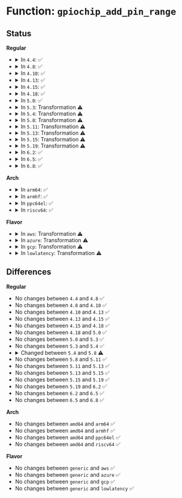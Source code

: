 # Function: <code>gpiochip_add_pin_range</code>

## Status
<b>Regular</b>
<ul>
<li>
<details>
<summary>In <code>4.4</code>: ✅</summary>

```c
int gpiochip_add_pin_range(struct gpio_chip *chip, const char *pinctl_name, unsigned int gpio_offset, unsigned int pin_offset, unsigned int npins);
```

**Collision:** Unique Global

**Inline:** No

**Transformation:** False

**Instances:**

```
In drivers/gpio/gpiolib.c (ffffffff81426960)
Location: drivers/gpio/gpiolib.c:829
Inline: False
Direct callers:
  - drivers/pinctrl/pinctrl-amd.c:amd_gpio_probe
```
**Symbols:**

```
ffffffff81426960-ffffffff81426a9d: gpiochip_add_pin_range (STB_GLOBAL)
```
</details>
</li>
<li>
<details>
<summary>In <code>4.8</code>: ✅</summary>

```c
int gpiochip_add_pin_range(struct gpio_chip *chip, const char *pinctl_name, unsigned int gpio_offset, unsigned int pin_offset, unsigned int npins);
```

**Collision:** Unique Global

**Inline:** No

**Transformation:** False

**Instances:**

```
In drivers/gpio/gpiolib.c (ffffffff814705c0)
Location: drivers/gpio/gpiolib.c:1751
Inline: False
Direct callers:
  - drivers/pinctrl/pinctrl-amd.c:amd_gpio_probe
  - drivers/pinctrl/intel/pinctrl-baytrail.c:byt_pinctrl_probe
```
**Symbols:**

```
ffffffff814705c0-ffffffff8147070d: gpiochip_add_pin_range (STB_GLOBAL)
```
</details>
</li>
<li>
<details>
<summary>In <code>4.10</code>: ✅</summary>

```c
int gpiochip_add_pin_range(struct gpio_chip *chip, const char *pinctl_name, unsigned int gpio_offset, unsigned int pin_offset, unsigned int npins);
```

**Collision:** Unique Global

**Inline:** No

**Transformation:** False

**Instances:**

```
In drivers/gpio/gpiolib.c (ffffffff814915c0)
Location: drivers/gpio/gpiolib.c:1938
Inline: False
Direct callers:
  - drivers/pinctrl/pinctrl-amd.c:amd_gpio_probe
  - drivers/pinctrl/intel/pinctrl-baytrail.c:byt_pinctrl_probe
  - drivers/pinctrl/intel/pinctrl-cherryview.c:chv_pinctrl_probe
  - drivers/pinctrl/intel/pinctrl-cherryview.c:chv_pinctrl_probe
```
**Symbols:**

```
ffffffff814915c0-ffffffff8149170d: gpiochip_add_pin_range (STB_GLOBAL)
```
</details>
</li>
<li>
<details>
<summary>In <code>4.13</code>: ✅</summary>

```c
int gpiochip_add_pin_range(struct gpio_chip *chip, const char *pinctl_name, unsigned int gpio_offset, unsigned int pin_offset, unsigned int npins);
```

**Collision:** Unique Global

**Inline:** No

**Transformation:** False

**Instances:**

```
In drivers/gpio/gpiolib.c (ffffffff8149b050)
Location: drivers/gpio/gpiolib.c:1939
Inline: False
Direct callers:
  - drivers/pinctrl/pinctrl-amd.c:amd_gpio_probe
  - drivers/pinctrl/intel/pinctrl-baytrail.c:byt_pinctrl_probe
  - drivers/pinctrl/intel/pinctrl-cherryview.c:chv_pinctrl_probe
  - drivers/pinctrl/intel/pinctrl-cherryview.c:chv_pinctrl_probe
```
**Symbols:**

```
ffffffff8149b050-ffffffff8149b194: gpiochip_add_pin_range (STB_GLOBAL)
```
</details>
</li>
<li>
<details>
<summary>In <code>4.15</code>: ✅</summary>

```c
int gpiochip_add_pin_range(struct gpio_chip *chip, const char *pinctl_name, unsigned int gpio_offset, unsigned int pin_offset, unsigned int npins);
```

**Collision:** Unique Global

**Inline:** No

**Transformation:** False

**Instances:**

```
In drivers/gpio/gpiolib.c (ffffffff814d9590)
Location: drivers/gpio/gpiolib.c:2076
Inline: False
Direct callers:
  - drivers/pinctrl/pinctrl-amd.c:amd_gpio_probe
  - drivers/pinctrl/pinctrl-sx150x.c:sx150x_probe
  - drivers/pinctrl/intel/pinctrl-baytrail.c:byt_pinctrl_probe
  - drivers/pinctrl/intel/pinctrl-cherryview.c:chv_pinctrl_probe
  - drivers/pinctrl/intel/pinctrl-cherryview.c:chv_pinctrl_probe
  - drivers/pinctrl/intel/pinctrl-intel.c:intel_pinctrl_probe
  - drivers/pinctrl/intel/pinctrl-intel.c:intel_pinctrl_probe
```
**Symbols:**

```
ffffffff814d9590-ffffffff814d96d4: gpiochip_add_pin_range (STB_GLOBAL)
```
</details>
</li>
<li>
<details>
<summary>In <code>4.18</code>: ✅</summary>

```c
int gpiochip_add_pin_range(struct gpio_chip *chip, const char *pinctl_name, unsigned int gpio_offset, unsigned int pin_offset, unsigned int npins);
```

**Collision:** Unique Global

**Inline:** No

**Transformation:** False

**Instances:**

```
In drivers/gpio/gpiolib.c (ffffffff815085b0)
Location: drivers/gpio/gpiolib.c:2193
Inline: False
Direct callers:
  - drivers/pinctrl/pinctrl-amd.c:amd_gpio_probe
  - drivers/pinctrl/pinctrl-amd.c:amd_gpio_probe
  - drivers/pinctrl/pinctrl-sx150x.c:sx150x_probe
  - drivers/pinctrl/intel/pinctrl-baytrail.c:byt_pinctrl_probe
  - drivers/pinctrl/intel/pinctrl-cherryview.c:chv_pinctrl_probe
```
**Symbols:**

```
ffffffff815085b0-ffffffff81508701: gpiochip_add_pin_range (STB_GLOBAL)
```
</details>
</li>
<li>
<details>
<summary>In <code>5.0</code>: ✅</summary>

```c
int gpiochip_add_pin_range(struct gpio_chip *chip, const char *pinctl_name, unsigned int gpio_offset, unsigned int pin_offset, unsigned int npins);
```

**Collision:** Unique Global

**Inline:** No

**Transformation:** False

**Instances:**

```
In drivers/gpio/gpiolib.c (ffffffff8151bd20)
Location: drivers/gpio/gpiolib.c:2208
Inline: False
Direct callers:
  - drivers/pinctrl/pinctrl-amd.c:amd_gpio_probe
  - drivers/pinctrl/pinctrl-amd.c:amd_gpio_probe
  - drivers/pinctrl/pinctrl-sx150x.c:sx150x_probe
  - drivers/pinctrl/intel/pinctrl-baytrail.c:byt_pinctrl_probe
  - drivers/pinctrl/intel/pinctrl-cherryview.c:chv_pinctrl_probe
```
**Symbols:**

```
ffffffff8151bd20-ffffffff8151be71: gpiochip_add_pin_range (STB_GLOBAL)
```
</details>
</li>
<li>
<details>
<summary>In <code>5.3</code>: Transformation ⚠️</summary>

```c
int gpiochip_add_pin_range(struct gpio_chip *chip, const char *pinctl_name, unsigned int gpio_offset, unsigned int pin_offset, unsigned int npins);
```

**Collision:** Unique Global

**Inline:** No

**Transformation:** True

**Instances:**

```
In drivers/gpio/gpiolib.c (0)
Location: drivers/gpio/gpiolib.c:2272
Inline: False
Direct callers:
  - drivers/pinctrl/pinctrl-amd.c:amd_gpio_probe
  - drivers/pinctrl/pinctrl-sx150x.c:sx150x_probe
  - drivers/pinctrl/intel/pinctrl-baytrail.c:byt_pinctrl_probe
  - drivers/pinctrl/intel/pinctrl-cherryview.c:chv_gpio_probe
```
**Symbols:**

```
ffffffff8154edcf-ffffffff8154ee1a: gpiochip_add_pin_range.cold (STB_LOCAL)
ffffffff8154a050-ffffffff8154a158: gpiochip_add_pin_range (STB_GLOBAL)
```
</details>
</li>
<li>
<details>
<summary>In <code>5.4</code>: Transformation ⚠️</summary>

```c
int gpiochip_add_pin_range(struct gpio_chip *chip, const char *pinctl_name, unsigned int gpio_offset, unsigned int pin_offset, unsigned int npins);
```

**Collision:** Unique Global

**Inline:** No

**Transformation:** True

**Instances:**

```
In drivers/gpio/gpiolib.c (0)
Location: drivers/gpio/gpiolib.c:2604
Inline: False
Direct callers:
  - drivers/pinctrl/pinctrl-amd.c:amd_gpio_probe
  - drivers/pinctrl/pinctrl-sx150x.c:sx150x_probe
  - drivers/pinctrl/intel/pinctrl-baytrail.c:byt_pinctrl_probe
  - drivers/pinctrl/intel/pinctrl-cherryview.c:chv_pinctrl_probe
```
**Symbols:**

```
ffffffff81570397-ffffffff815703e2: gpiochip_add_pin_range.cold (STB_LOCAL)
ffffffff8156b1f0-ffffffff8156b2f8: gpiochip_add_pin_range (STB_GLOBAL)
```
</details>
</li>
<li>
<details>
<summary>In <code>5.8</code>: Transformation ⚠️</summary>

```c
int gpiochip_add_pin_range(struct gpio_chip *gc, const char *pinctl_name, unsigned int gpio_offset, unsigned int pin_offset, unsigned int npins);
```

**Collision:** Unique Global

**Inline:** No

**Transformation:** True

**Instances:**

```
In drivers/gpio/gpiolib.c (0)
Location: drivers/gpio/gpiolib.c:2971
Inline: False
Direct callers:
  - drivers/pinctrl/pinctrl-amd.c:amd_gpio_probe
  - drivers/pinctrl/pinctrl-sx150x.c:sx150x_probe
  - drivers/pinctrl/intel/pinctrl-baytrail.c:byt_gpio_add_pin_ranges
  - drivers/pinctrl/intel/pinctrl-cherryview.c:chv_gpio_add_pin_ranges
```
**Symbols:**

```
ffffffff816143ca-ffffffff81614415: gpiochip_add_pin_range.cold (STB_LOCAL)
ffffffff8160e6d0-ffffffff8160e7d8: gpiochip_add_pin_range (STB_GLOBAL)
```
</details>
</li>
<li>
<details>
<summary>In <code>5.11</code>: Transformation ⚠️</summary>

```c
int gpiochip_add_pin_range(struct gpio_chip *gc, const char *pinctl_name, unsigned int gpio_offset, unsigned int pin_offset, unsigned int npins);
```

**Collision:** Unique Global

**Inline:** No

**Transformation:** True

**Instances:**

```
In drivers/gpio/gpiolib.c (0)
Location: drivers/gpio/gpiolib.c:1774
Inline: False
Direct callers:
  - drivers/pinctrl/pinctrl-amd.c:amd_gpio_probe
  - drivers/pinctrl/pinctrl-sx150x.c:sx150x_probe
  - drivers/pinctrl/intel/pinctrl-baytrail.c:byt_gpio_add_pin_ranges
  - drivers/pinctrl/intel/pinctrl-cherryview.c:chv_gpio_add_pin_ranges
  - drivers/pinctrl/intel/pinctrl-intel.c:intel_gpio_add_pin_ranges
```
**Symbols:**

```
ffffffff81bf5bca-ffffffff81bf5c15: gpiochip_add_pin_range.cold (STB_LOCAL)
ffffffff81634d00-ffffffff81634e08: gpiochip_add_pin_range (STB_GLOBAL)
```
</details>
</li>
<li>
<details>
<summary>In <code>5.13</code>: Transformation ⚠️</summary>

```c
int gpiochip_add_pin_range(struct gpio_chip *gc, const char *pinctl_name, unsigned int gpio_offset, unsigned int pin_offset, unsigned int npins);
```

**Collision:** Unique Global

**Inline:** No

**Transformation:** True

**Instances:**

```
In drivers/gpio/gpiolib.c (0)
Location: drivers/gpio/gpiolib.c:1751
Inline: False
Direct callers:
  - drivers/pinctrl/pinctrl-amd.c:amd_gpio_probe
  - drivers/pinctrl/pinctrl-sx150x.c:sx150x_probe
  - drivers/pinctrl/intel/pinctrl-baytrail.c:byt_gpio_add_pin_ranges
  - drivers/pinctrl/intel/pinctrl-cherryview.c:chv_gpio_add_pin_ranges
  - drivers/pinctrl/intel/pinctrl-intel.c:intel_gpio_add_pin_ranges
```
**Symbols:**

```
ffffffff81be7ab8-ffffffff81be7b03: gpiochip_add_pin_range.cold (STB_LOCAL)
ffffffff816189d0-ffffffff81618ad8: gpiochip_add_pin_range (STB_GLOBAL)
```
</details>
</li>
<li>
<details>
<summary>In <code>5.15</code>: Transformation ⚠️</summary>

```c
int gpiochip_add_pin_range(struct gpio_chip *gc, const char *pinctl_name, unsigned int gpio_offset, unsigned int pin_offset, unsigned int npins);
```

**Collision:** Unique Global

**Inline:** No

**Transformation:** True

**Instances:**

```
In drivers/gpio/gpiolib.c (0)
Location: drivers/gpio/gpiolib.c:1773
Inline: False
Direct callers:
  - drivers/pinctrl/pinctrl-amd.c:amd_gpio_probe
  - drivers/pinctrl/pinctrl-sx150x.c:sx150x_probe
  - drivers/pinctrl/intel/pinctrl-baytrail.c:byt_gpio_add_pin_ranges
  - drivers/pinctrl/intel/pinctrl-cherryview.c:chv_gpio_add_pin_ranges
  - drivers/pinctrl/intel/pinctrl-intel.c:intel_gpio_add_pin_ranges
```
**Symbols:**

```
ffffffff81ce15ad-ffffffff81ce15f8: gpiochip_add_pin_range.cold (STB_LOCAL)
ffffffff81687d40-ffffffff81687e45: gpiochip_add_pin_range (STB_GLOBAL)
```
</details>
</li>
<li>
<details>
<summary>In <code>5.19</code>: Transformation ⚠️</summary>

```c
int gpiochip_add_pin_range(struct gpio_chip *gc, const char *pinctl_name, unsigned int gpio_offset, unsigned int pin_offset, unsigned int npins);
```

**Collision:** Unique Global

**Inline:** No

**Transformation:** True

**Instances:**

```
In drivers/gpio/gpiolib.c (0)
Location: drivers/gpio/gpiolib.c:1834
Inline: False
Direct callers:
  - drivers/pinctrl/pinctrl-amd.c:amd_gpio_probe
  - drivers/pinctrl/pinctrl-sx150x.c:sx150x_probe
  - drivers/pinctrl/intel/pinctrl-baytrail.c:byt_gpio_add_pin_ranges
  - drivers/pinctrl/intel/pinctrl-cherryview.c:chv_gpio_add_pin_ranges
  - drivers/pinctrl/intel/pinctrl-intel.c:intel_gpio_add_pin_ranges
```
**Symbols:**

```
ffffffff81ea7f26-ffffffff81ea7f71: gpiochip_add_pin_range.cold (STB_LOCAL)
ffffffff817a5020-ffffffff817a512f: gpiochip_add_pin_range (STB_GLOBAL)
```
</details>
</li>
<li>
<details>
<summary>In <code>6.2</code>: ✅</summary>

```c
int gpiochip_add_pin_range(struct gpio_chip *gc, const char *pinctl_name, unsigned int gpio_offset, unsigned int pin_offset, unsigned int npins);
```

**Collision:** Unique Global

**Inline:** No

**Transformation:** False

**Instances:**

```
In drivers/gpio/gpiolib.c (ffffffff818bcf80)
Location: drivers/gpio/gpiolib.c:1904
Inline: False
Direct callers:
  - drivers/pinctrl/pinctrl-amd.c:amd_gpio_probe
  - drivers/pinctrl/pinctrl-sx150x.c:sx150x_probe
  - drivers/pinctrl/intel/pinctrl-baytrail.c:byt_gpio_add_pin_ranges
  - drivers/pinctrl/intel/pinctrl-cherryview.c:chv_gpio_add_pin_ranges
  - drivers/pinctrl/intel/pinctrl-intel.c:intel_gpio_add_pin_ranges
```
**Symbols:**

```
ffffffff818bcf80-ffffffff818bd0c7: gpiochip_add_pin_range (STB_GLOBAL)
```
</details>
</li>
<li>
<details>
<summary>In <code>6.5</code>: ✅</summary>

```c
int gpiochip_add_pin_range(struct gpio_chip *gc, const char *pinctl_name, unsigned int gpio_offset, unsigned int pin_offset, unsigned int npins);
```

**Collision:** Unique Global

**Inline:** No

**Transformation:** False

**Instances:**

```
In drivers/gpio/gpiolib.c (ffffffff819000a0)
Location: drivers/gpio/gpiolib.c:1943
Inline: False
Direct callers:
  - drivers/pinctrl/pinctrl-amd.c:amd_gpio_probe
  - drivers/pinctrl/pinctrl-sx150x.c:sx150x_probe
  - drivers/pinctrl/intel/pinctrl-baytrail.c:byt_gpio_add_pin_ranges
  - drivers/pinctrl/intel/pinctrl-cherryview.c:chv_gpio_add_pin_ranges
  - drivers/pinctrl/intel/pinctrl-intel.c:intel_gpio_add_pin_ranges
```
**Symbols:**

```
ffffffff819000a0-ffffffff819001e7: gpiochip_add_pin_range (STB_GLOBAL)
```
</details>
</li>
<li>
<details>
<summary>In <code>6.8</code>: ✅</summary>

```c
int gpiochip_add_pin_range(struct gpio_chip *gc, const char *pinctl_name, unsigned int gpio_offset, unsigned int pin_offset, unsigned int npins);
```

**Collision:** Unique Global

**Inline:** No

**Transformation:** False

**Instances:**

```
In drivers/gpio/gpiolib.c (ffffffff819479d0)
Location: drivers/gpio/gpiolib.c:2126
Inline: False
Direct callers:
  - drivers/pinctrl/pinctrl-amd.c:amd_gpio_probe
  - drivers/pinctrl/pinctrl-sx150x.c:sx150x_probe
  - drivers/pinctrl/intel/pinctrl-baytrail.c:byt_gpio_add_pin_ranges
  - drivers/pinctrl/intel/pinctrl-cherryview.c:chv_gpio_add_pin_ranges
  - drivers/pinctrl/intel/pinctrl-intel.c:intel_gpio_add_pin_ranges
```
**Symbols:**

```
ffffffff819479d0-ffffffff81947b46: gpiochip_add_pin_range (STB_GLOBAL)
```
</details>
</li>
</ul>
<b>Arch</b>
<ul>
<li>
<details>
<summary>In <code>arm64</code>: ✅</summary>

```c
int gpiochip_add_pin_range(struct gpio_chip *chip, const char *pinctl_name, unsigned int gpio_offset, unsigned int pin_offset, unsigned int npins);
```

**Collision:** Unique Global

**Inline:** No

**Transformation:** False

**Instances:**

```
In drivers/gpio/gpiolib.c (ffff8000106beb48)
Location: drivers/gpio/gpiolib.c:2604
Inline: False
Direct callers:
  - drivers/pinctrl/pinctrl-as3722.c:as3722_pinctrl_probe
  - drivers/pinctrl/pinctrl-amd.c:amd_gpio_probe
  - drivers/pinctrl/pinctrl-sx150x.c:sx150x_probe
  - drivers/pinctrl/qcom/pinctrl-msm.c:msm_pinctrl_probe
  - drivers/pinctrl/sunxi/pinctrl-sunxi.c:sunxi_pinctrl_init_with_variant
  - drivers/pinctrl/mediatek/pinctrl-mtk-common.c:mtk_pctrl_init
  - drivers/pinctrl/mediatek/pinctrl-mtk-common.c:mtk_pctrl_init
  - drivers/pinctrl/mediatek/pinctrl-moore.c:mtk_moore_pinctrl_probe
  - drivers/gpio/gpiolib-of.c:of_gpiochip_add
```
**Symbols:**

```
ffff8000106beb48-ffff8000106bec98: gpiochip_add_pin_range (STB_GLOBAL)
```
</details>
</li>
<li>
<details>
<summary>In <code>armhf</code>: ✅</summary>

```c
int gpiochip_add_pin_range(struct gpio_chip *chip, const char *pinctl_name, unsigned int gpio_offset, unsigned int pin_offset, unsigned int npins);
```

**Collision:** Unique Global

**Inline:** No

**Transformation:** False

**Instances:**

```
In drivers/gpio/gpiolib.c (c085e8f0)
Location: drivers/gpio/gpiolib.c:2604
Inline: False
Direct callers:
  - drivers/pinctrl/pinctrl-as3722.c:as3722_pinctrl_probe
  - drivers/pinctrl/pinctrl-amd.c:amd_gpio_probe
  - drivers/pinctrl/pinctrl-sx150x.c:sx150x_probe
  - drivers/pinctrl/nuvoton/pinctrl-npcm7xx.c:npcm7xx_pinctrl_probe
  - drivers/pinctrl/qcom/pinctrl-msm.c:msm_pinctrl_probe
  - drivers/pinctrl/mediatek/pinctrl-mtk-common.c:mtk_pctrl_init
  - drivers/pinctrl/mediatek/pinctrl-moore.c:mtk_moore_pinctrl_probe
  - drivers/gpio/gpiolib-of.c:of_gpiochip_add
```
**Symbols:**

```
c085e8f0-c085ea44: gpiochip_add_pin_range (STB_GLOBAL)
```
</details>
</li>
<li>
<details>
<summary>In <code>ppc64el</code>: ✅</summary>

```c
int gpiochip_add_pin_range(struct gpio_chip *chip, const char *pinctl_name, unsigned int gpio_offset, unsigned int pin_offset, unsigned int npins);
```

**Collision:** Unique Global

**Inline:** No

**Transformation:** False

**Instances:**

```
In drivers/gpio/gpiolib.c (c00000000083e9d0)
Location: drivers/gpio/gpiolib.c:2604
Inline: False
Direct callers:
  - drivers/pinctrl/pinctrl-as3722.c:as3722_pinctrl_probe
  - drivers/pinctrl/pinctrl-amd.c:amd_gpio_probe
  - drivers/pinctrl/pinctrl-sx150x.c:sx150x_probe
  - drivers/gpio/gpiolib-of.c:of_gpiochip_add
```
**Symbols:**

```
c00000000083e9d0-c00000000083eb80: gpiochip_add_pin_range (STB_GLOBAL)
```
</details>
</li>
<li>
<details>
<summary>In <code>riscv64</code>: ✅</summary>

```c
int gpiochip_add_pin_range(struct gpio_chip *chip, const char *pinctl_name, unsigned int gpio_offset, unsigned int pin_offset, unsigned int npins);
```

**Collision:** Unique Global

**Inline:** No

**Transformation:** False

**Instances:**

```
In drivers/gpio/gpiolib.c (ffffffe0004a59fa)
Location: drivers/gpio/gpiolib.c:2604
Inline: False
Direct callers:
  - drivers/pinctrl/pinctrl-as3722.c:as3722_pinctrl_probe
  - drivers/pinctrl/pinctrl-amd.c:amd_gpio_probe
  - drivers/pinctrl/pinctrl-sx150x.c:sx150x_probe
  - drivers/gpio/gpiolib-of.c:of_gpiochip_add
```
**Symbols:**

```
ffffffe0004a59fa-ffffffe0004a5b3a: gpiochip_add_pin_range (STB_GLOBAL)
```
</details>
</li>
</ul>
<b>Flavor</b>
<ul>
<li>
<details>
<summary>In <code>aws</code>: Transformation ⚠️</summary>

```c
int gpiochip_add_pin_range(struct gpio_chip *chip, const char *pinctl_name, unsigned int gpio_offset, unsigned int pin_offset, unsigned int npins);
```

**Collision:** Unique Global

**Inline:** No

**Transformation:** True

**Instances:**

```
In drivers/gpio/gpiolib.c (0)
Location: drivers/gpio/gpiolib.c:2604
Inline: False
Direct callers:
  - drivers/pinctrl/pinctrl-amd.c:amd_gpio_probe
  - drivers/pinctrl/intel/pinctrl-baytrail.c:byt_pinctrl_probe
```
**Symbols:**

```
ffffffff81565b57-ffffffff81565ba2: gpiochip_add_pin_range.cold (STB_LOCAL)
ffffffff815609b0-ffffffff81560ab8: gpiochip_add_pin_range (STB_GLOBAL)
```
</details>
</li>
<li>
<details>
<summary>In <code>azure</code>: Transformation ⚠️</summary>

```c
int gpiochip_add_pin_range(struct gpio_chip *chip, const char *pinctl_name, unsigned int gpio_offset, unsigned int pin_offset, unsigned int npins);
```

**Collision:** Unique Global

**Inline:** No

**Transformation:** True

**Instances:**

```
In drivers/gpio/gpiolib.c (0)
Location: drivers/gpio/gpiolib.c:2604
Inline: False
Direct callers:
  - drivers/pinctrl/intel/pinctrl-baytrail.c:byt_pinctrl_probe
  - drivers/pinctrl/intel/pinctrl-cherryview.c:chv_pinctrl_probe
```
**Symbols:**

```
ffffffff815569a7-ffffffff815569f2: gpiochip_add_pin_range.cold (STB_LOCAL)
ffffffff81551800-ffffffff81551908: gpiochip_add_pin_range (STB_GLOBAL)
```
</details>
</li>
<li>
<details>
<summary>In <code>gcp</code>: Transformation ⚠️</summary>

```c
int gpiochip_add_pin_range(struct gpio_chip *chip, const char *pinctl_name, unsigned int gpio_offset, unsigned int pin_offset, unsigned int npins);
```

**Collision:** Unique Global

**Inline:** No

**Transformation:** True

**Instances:**

```
In drivers/gpio/gpiolib.c (0)
Location: drivers/gpio/gpiolib.c:2604
Inline: False
Direct callers:
  - drivers/pinctrl/pinctrl-amd.c:amd_gpio_probe
  - drivers/pinctrl/pinctrl-sx150x.c:sx150x_probe
  - drivers/pinctrl/intel/pinctrl-baytrail.c:byt_pinctrl_probe
  - drivers/pinctrl/intel/pinctrl-cherryview.c:chv_pinctrl_probe
```
**Symbols:**

```
ffffffff815646c7-ffffffff81564712: gpiochip_add_pin_range.cold (STB_LOCAL)
ffffffff8155f520-ffffffff8155f628: gpiochip_add_pin_range (STB_GLOBAL)
```
</details>
</li>
<li>
<details>
<summary>In <code>lowlatency</code>: Transformation ⚠️</summary>

```c
int gpiochip_add_pin_range(struct gpio_chip *chip, const char *pinctl_name, unsigned int gpio_offset, unsigned int pin_offset, unsigned int npins);
```

**Collision:** Unique Global

**Inline:** No

**Transformation:** True

**Instances:**

```
In drivers/gpio/gpiolib.c (0)
Location: drivers/gpio/gpiolib.c:2604
Inline: False
Direct callers:
  - drivers/pinctrl/pinctrl-amd.c:amd_gpio_probe
  - drivers/pinctrl/pinctrl-sx150x.c:sx150x_probe
  - drivers/pinctrl/intel/pinctrl-baytrail.c:byt_pinctrl_probe
  - drivers/pinctrl/intel/pinctrl-cherryview.c:chv_pinctrl_probe
```
**Symbols:**

```
ffffffff8157e5e7-ffffffff8157e632: gpiochip_add_pin_range.cold (STB_LOCAL)
ffffffff815793a0-ffffffff815794a8: gpiochip_add_pin_range (STB_GLOBAL)
```
</details>
</li>
</ul>

## Differences
<b>Regular</b>
<ul>
<li>
No changes between <code>4.4</code> and <code>4.8</code> ✅
</li>
<li>
No changes between <code>4.8</code> and <code>4.10</code> ✅
</li>
<li>
No changes between <code>4.10</code> and <code>4.13</code> ✅
</li>
<li>
No changes between <code>4.13</code> and <code>4.15</code> ✅
</li>
<li>
No changes between <code>4.15</code> and <code>4.18</code> ✅
</li>
<li>
No changes between <code>4.18</code> and <code>5.0</code> ✅
</li>
<li>
No changes between <code>5.0</code> and <code>5.3</code> ✅
</li>
<li>
No changes between <code>5.3</code> and <code>5.4</code> ✅
</li>
<li>
<details>
<summary>Changed between <code>5.4</code> and <code>5.8</code> ⚠️</summary>
<ul>
<li>
<b>Param added. </b>
<code>struct gpio_chip *gc</code>
</li>
<li>
<b>Param removed. </b>
<code>struct gpio_chip *chip</code>
</li>
</ul>
</details>
</li>
<li>
No changes between <code>5.8</code> and <code>5.11</code> ✅
</li>
<li>
No changes between <code>5.11</code> and <code>5.13</code> ✅
</li>
<li>
No changes between <code>5.13</code> and <code>5.15</code> ✅
</li>
<li>
No changes between <code>5.15</code> and <code>5.19</code> ✅
</li>
<li>
No changes between <code>5.19</code> and <code>6.2</code> ✅
</li>
<li>
No changes between <code>6.2</code> and <code>6.5</code> ✅
</li>
<li>
No changes between <code>6.5</code> and <code>6.8</code> ✅
</li>
</ul>
<b>Arch</b>
<ul>
<li>
No changes between <code>amd64</code> and <code>arm64</code> ✅
</li>
<li>
No changes between <code>amd64</code> and <code>armhf</code> ✅
</li>
<li>
No changes between <code>amd64</code> and <code>ppc64el</code> ✅
</li>
<li>
No changes between <code>amd64</code> and <code>riscv64</code> ✅
</li>
</ul>
<b>Flavor</b>
<ul>
<li>
No changes between <code>generic</code> and <code>aws</code> ✅
</li>
<li>
No changes between <code>generic</code> and <code>azure</code> ✅
</li>
<li>
No changes between <code>generic</code> and <code>gcp</code> ✅
</li>
<li>
No changes between <code>generic</code> and <code>lowlatency</code> ✅
</li>
</ul>
